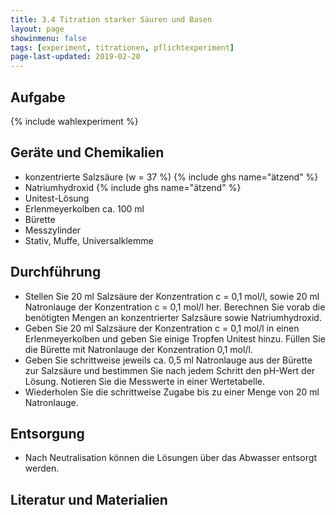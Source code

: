 ```yaml
---
title: 3.4 Titration starker Säuren und Basen
layout: page
showinmenu: false
tags: [experiment, titrationen, pflichtexperiment]
page-last-updated: 2019-02-20
---
```


## Aufgabe

{% include wahlexperiment %}

## Geräte und Chemikalien

- konzentrierte Salzsäure (w = 37 %) {% include ghs name="ätzend" %}
- Natriumhydroxid {% include ghs name="ätzend" %}
- Unitest-Lösung
- Erlenmeyerkolben ca. 100 ml
- Bürette
- Messzylinder
- Stativ, Muffe, Universalklemme

## Durchführung

- Stellen Sie 20 ml Salzsäure der Konzentration c = 0,1 mol/l, sowie 20 ml Natronlauge der Konzentration c = 0,1 mol/l her. Berechnen Sie vorab die benötigten Mengen an konzentrierter Salzsäure sowie Natriumhydroxid.
- Geben Sie 20 ml Salzsäure der Konzentration c = 0,1 mol/l in einen Erlenmeyerkolben und geben Sie einige Tropfen Unitest hinzu. Füllen Sie die Bürette mit Natronlauge der Konzentration 0,1 mol/l.
- Geben Sie schrittweise jeweils ca. 0,5 ml Natronlauge aus der Bürette zur Salzsäure und bestimmen Sie nach jedem Schritt den pH-Wert der Lösung. Notieren Sie die Messwerte in einer Wertetabelle.
- Wiederholen Sie die schrittweise Zugabe bis zu einer Menge von 20 ml Natronlauge.

## Entsorgung

- Nach Neutralisation können die Lösungen über das Abwasser entsorgt werden.

## Literatur und Materialien

